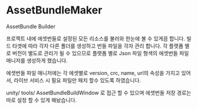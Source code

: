# AssetBundleMaker
AssetBundle Builder

프로젝트 내에 에셋번들로 설정된 모든 리소스를 불러와 한눈에 볼 수 있게끔 합니다.
빌드 타겟에 따라 각자 다른 폴더를 생성하고 번들 파일을 각자 관리 합니다.
각 플랫폼 별로 버전이 별도로 관리가 될 수 있으므로 플랫폼 별로 Json 파일 형색의 에셋번들 파일 매니저를 생성하게 했습니다.

에셋번들 파일 매니저에는 각 에셋별로 version, crc, name, url의 속성을 가지고 있어서, 라이브 서비스 시 필요 파일만 패치 할수 있도록 하였습니다.

unity/ tools/ AssetBundleBuildWindow 로 접근 할 수 있으며
에셋번들 저장 경로는 따로 설정 할 수 있게 해놨습니다.
